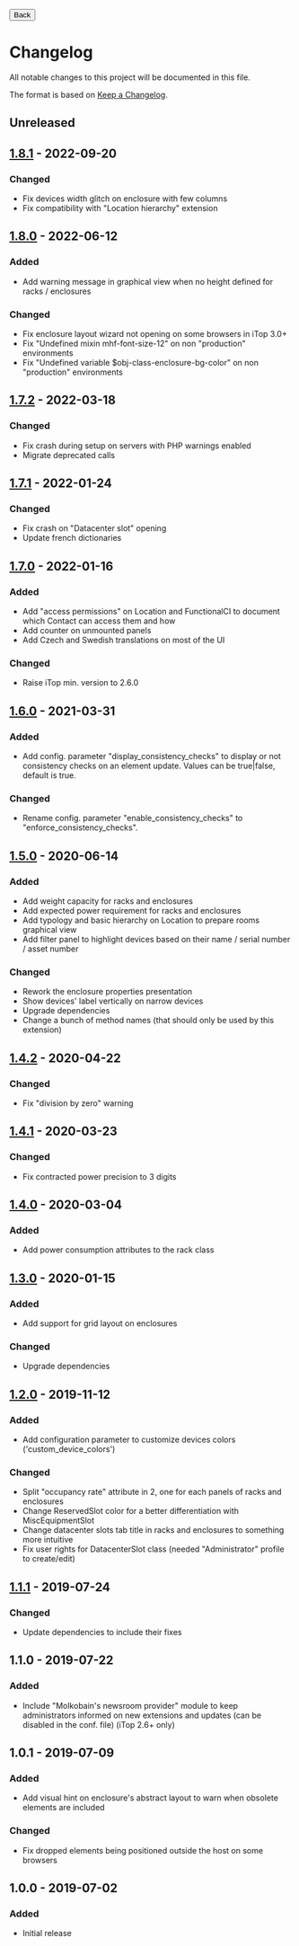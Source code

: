 <button onclick="history.back()">Back</button>

# Changelog
All notable changes to this project will be documented in this file.

The format is based on [Keep a Changelog](https://keepachangelog.com/en/1.0.0/).

## Unreleased

## [1.8.1] - 2022-09-20
### Changed
* Fix devices width glitch on enclosure with few columns
* Fix compatibility with "Location hierarchy" extension

## [1.8.0] - 2022-06-12
### Added
  * Add warning message in graphical view when no height defined for racks / enclosures

### Changed
  * Fix enclosure layout wizard not opening on some browsers in iTop 3.0+
  * Fix "Undefined mixin mhf-font-size-12" on non "production" environments
  * Fix "Undefined variable $obj-class-enclosure-bg-color" on non "production" environments

## [1.7.2] - 2022-03-18
### Changed
- Fix crash during setup on servers with PHP warnings enabled
- Migrate deprecated calls

## [1.7.1] - 2022-01-24
### Changed
- Fix crash on "Datacenter slot" opening
- Update french dictionaries

## [1.7.0] - 2022-01-16
### Added
- Add "access permissions" on Location and FunctionalCI to document which Contact can access them and how
- Add counter on unmounted panels
- Add Czech and Swedish translations on most of the UI

### Changed
- Raise iTop min. version to 2.6.0

## [1.6.0] - 2021-03-31
### Added
- Add config. parameter "display_consistency_checks" to display or not consistency checks on an element update. Values can be true|false, default is true.

### Changed
- Rename config. parameter "enable_consistency_checks" to "enforce_consistency_checks".

## [1.5.0] - 2020-06-14
### Added
- Add weight capacity for racks and enclosures
- Add expected power requirement for racks and enclosures
- Add typology and basic hierarchy on Location to prepare rooms graphical view
- Add filter panel to highlight devices based on their name / serial number / asset number

### Changed
- Rework the enclosure properties presentation
- Show devices' label vertically on narrow devices
- Upgrade dependencies
- Change a bunch of method names (that should only be used by this extension)

## [1.4.2] - 2020-04-22
### Changed
- Fix "division by zero" warning

## [1.4.1] - 2020-03-23
### Changed
- Fix contracted power precision to 3 digits

## [1.4.0] - 2020-03-04
### Added
- Add power consumption attributes to the rack class

## [1.3.0] - 2020-01-15
### Added
- Add support for grid layout on enclosures

### Changed
- Upgrade dependencies

## [1.2.0] - 2019-11-12
### Added
- Add configuration parameter to customize devices colors ('custom_device_colors')

### Changed
- Split "occupancy rate" attribute in 2, one for each panels of racks and enclosures
- Change ReservedSlot color for a better differentiation with MiscEquipmentSlot
- Change datacenter slots tab title in racks and enclosures to something more intuitive
- Fix user rights for DatacenterSlot class (needed "Administrator" profile to create/edit)

## [1.1.1] - 2019-07-24
### Changed
- Update dependencies to include their fixes

## 1.1.0 - 2019-07-22
### Added
- Include "Molkobain's newsroom provider" module to keep administrators informed on new extensions and updates (can be disabled in the conf. file) (iTop 2.6+ only)

## 1.0.1 - 2019-07-09
### Added
- Add visual hint on enclosure's abstract layout to warn when obsolete elements are included

### Changed
- Fix dropped elements being positioned outside the host on some browsers

## 1.0.0 - 2019-07-02
### Added
- Initial release

[Unreleased]: https://github.com/Molkobain/itop-datacenter-view-extended/compare/v1.8.1...HEAD
[1.8.1]: https://github.com/Molkobain/itop-datacenter-view-extended/releases/tag/v1.8.1
[1.8.0]: https://github.com/Molkobain/itop-datacenter-view-extended/releases/tag/v1.8.0
[1.7.2]: https://github.com/Molkobain/itop-datacenter-view-extended/releases/tag/v1.7.2
[1.7.1]: https://github.com/Molkobain/itop-datacenter-view-extended/releases/tag/v1.7.1
[1.7.0]: https://github.com/Molkobain/itop-datacenter-view-extended/releases/tag/v1.7.0
[1.6.0]: https://github.com/Molkobain/itop-datacenter-view-extended/releases/tag/v1.6.0
[1.5.0]: https://github.com/Molkobain/itop-datacenter-view-extended/releases/tag/v1.5.0
[1.4.2]: https://github.com/Molkobain/itop-datacenter-view-extended/releases/tag/v1.4.2
[1.4.1]: https://github.com/Molkobain/itop-datacenter-view-extended/releases/tag/v1.4.1
[1.4.0]: https://github.com/Molkobain/itop-datacenter-view-extended/releases/tag/v1.4.0
[1.3.0]: https://github.com/Molkobain/itop-datacenter-view-extended/releases/tag/v1.3.0
[1.2.0]: https://github.com/Molkobain/itop-datacenter-view-extended/releases/tag/v1.2.0
[1.1.1]: https://github.com/Molkobain/itop-datacenter-view-extended/releases/tag/v1.1.1
[1.1.0]: https://github.com/Molkobain/itop-datacenter-view-extended/releases/tag/v1.1.0
[1.0.1]: https://github.com/Molkobain/itop-datacenter-view-extended/releases/tag/v1.0.1
[1.0.0]: https://github.com/Molkobain/itop-datacenter-view-extended/releases/tag/v1.0.0